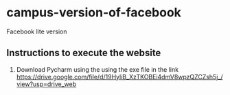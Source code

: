 # campus-version-of-facebook
Facebook lite version

## Instructions to execute the website

1. Download Pycharm using the using the exe file in the link https://drive.google.com/file/d/19HyliB_XzTKOBEi4dmV8wpzQZCZsh5j_/view?usp=drive_web

